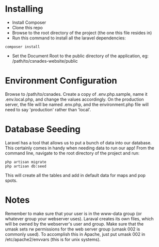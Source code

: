 # Installing
* Install Composer
* Clone this repo
* Browse to the root directory of the project (the one this file resides in)
* Run this command to install all the laravel dependencies:
````
composer install
````
* Set the Document Root to the public directory of the application, eg: /path/to/csnades-website/public

# Environment Configuration
Browse to /path/to/csnades. Create a copy of .env.php.sample, name it
.env.local.php, and change the values accordingly. On the production server, the
file will be named .env.php, and the environment.php file will need to say
'production' rather than 'local'.

# Database Seeding
Laravel has a tool that allows us to put a bunch of data into our database. This
certainly comes in handy when needing data to run our app! From the command
line, navigate to the root directory of the project and run:
````
php artisan migrate
php artisan db:seed
````

This will create all the tables and add in default data for maps and pop spots.

# Notes
Remember to make sure that your user is in the www-data group (or whatever group
your webserver uses). Laraval creates its own files, which will be owned by the
webserver's user and group. Make sure that the umask sets rw permissions
for the web server group (umask 002 is commonly used). To accomplish this in
Apache, just put umask 002 in /etc/apache2/envvars (this is for unix systems). 